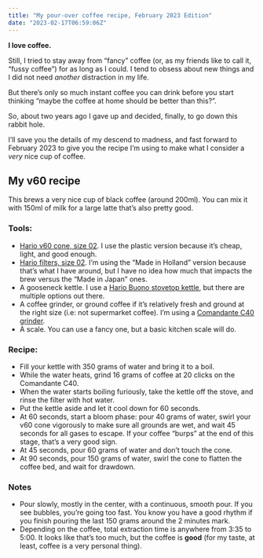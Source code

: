 ```yaml
---
title: "My pour-over coffee recipe, February 2023 Edition"
date: "2023-02-17T06:59:06Z"
---
```

**I love coffee.**

Still, I tried to stay away from “fancy” coffee (or, as my friends like to call it, “fussy coffee”) for as long as I could. I tend to obsess about new things and I did not need _another_ distraction in my life.

But there’s only so much instant coffee you can drink before you start thinking “maybe the coffee at home should be better than this?”.

So, about two years ago I gave up and decided, finally, to go down this rabbit hole.

I’ll save you the details of my descend to madness, and fast forward to February 2023 to give you the recipe I’m using to make what I consider a _very_ nice cup of coffee.

## My v60 recipe

This brews a very nice cup of black coffee (around 200ml). You can mix it with 150ml of milk for a large latte that’s also pretty good.

### Tools:

- [Hario v60 cone, size 02](https://global.hario.com/product/coffee/dripper/VD.html). I use the plastic version because it’s cheap, light, and good enough.
- [Hario filters, size 02](https://global.hario.com/product/coffee/paperfilter/VCF.html). I’m using the “Made in Holland” version because that’s what I have around, but I have no idea how much that impacts the brew versus the “Made in Japan” ones.
- A gooseneck kettle. I use a [Hario Buono stovetop kettle](https://global.hario.com/product/coffee/kettle/VKB.html), but there are multiple options out there.
- A coffee grinder, or ground coffee if it’s relatively fresh and ground at the right size (i.e: not supermarket coffee). I’m using a [Comandante C40 grinder](https://comandantegrinder.com).
- A scale. You can use a fancy one, but a basic kitchen scale will do.

### Recipe:

- Fill your kettle with 350 grams of water and bring it to a boil.
- While the water heats, grind 16 grams of coffee at 20 clicks on the Comandante C40.
- When the water starts boiling furiously, take the kettle off the stove, and rinse the filter with hot water.
- Put the kettle aside and let it cool down for 60 seconds.
- At 60 seconds, start a bloom phase: pour 40 grams of water, swirl your v60 cone vigorously to make sure all grounds are wet, and wait 45 seconds for all gases to escape. If your coffee “burps” at the end of this stage, that’s a very good sign.
- At 45 seconds, pour 60 grams of water and don’t touch the cone.
- At 90 seconds, pour 150 grams of water, swirl the cone to flatten the coffee bed, and wait for drawdown.

### Notes

- Pour slowly, mostly in the center, with a continuous, smooth pour. If you see bubbles, you’re going too fast. You know you have a good rhythm if you finish pouring the last 150 grams around the 2 minutes mark.
- Depending on the coffee, total extraction time is anywhere from 3:35 to 5:00. It looks like that’s too much, but the coffee is **good** (for my taste, at least, coffee is a very personal thing).

